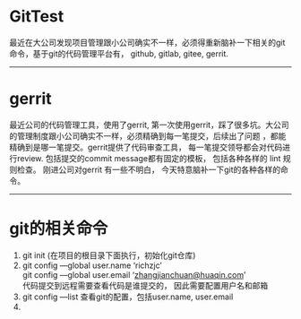 # GitTest
最近在大公司发现项目管理跟小公司确实不一样，必须得重新脑补一下相关的git命令，基于git的代码管理平台有， github, gitlab, gitee, gerrit.

---
# gerrit
最近公司的代码管理工具，使用了gerrit, 第一次使用gerrit，踩了很多坑。大公司的管理制度跟小公司确实不一样，必须精确到每一笔提交，后续出了问题
，都能精确到是哪一笔提交。gerrit提供了代码审查工具， 每一笔提交领导都会对代码进行review. 包括提交的commit message都有固定的模板， 包括各种各样的
lint 规则检查。 刚进公司对gerrit 有一些不明白， 今天特意脑补一下git的各种各样的命令。

---
# git的相关命令

1. git init
   (在项目的根目录下面执行，初始化git仓库)
2. git config —global user.name ‘richzjc’
   </br>
   git config —global user.email ‘zhangjianchuan@huaqin.com’
   </br>
   代码提交到远程需要查看代码是谁提交的， 因此需要配置用户名和邮箱
4. git config —list
   查看git的配置，包括user.name, user.email
5. 


